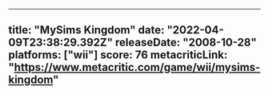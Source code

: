 
---
title: "MySims Kingdom"
date: "2022-04-09T23:38:29.392Z"
releaseDate: "2008-10-28"
platforms: ["wii"]
score: 76
metacriticLink: "https://www.metacritic.com/game/wii/mysims-kingdom"
---
